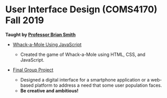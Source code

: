 # User Interface Design (COMS4170) Fall 2019

**Taught by [Professor Brian Smith](http://www.cs.columbia.edu/~brian/)**

- [Whack-a-Mole Using JavaScript]()
  - Created the game of Whack-a-Mole using HTML, CSS, and JavaScript.

- [Final Group Project](https://github.com/JinhoLee93/User_Interface_Design/tree/main/final_group_project)
  - Designed a digital interface for a smartphone application or a web-based platform to address a need that some user population faces.
  - **Be creative and ambitious!**
